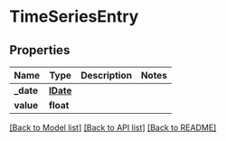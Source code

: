 # TimeSeriesEntry

## Properties
Name | Type | Description | Notes
------------ | ------------- | ------------- | -------------
**_date** | [**IDate**](IDate.md) |  | 
**value** | **float** |  | 

[[Back to Model list]](../README.md#documentation-for-models) [[Back to API list]](../README.md#documentation-for-api-endpoints) [[Back to README]](../README.md)

